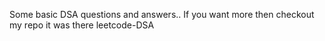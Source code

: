 Some basic DSA questions and answers..
If you want more then checkout my repo it was there leetcode-DSA

